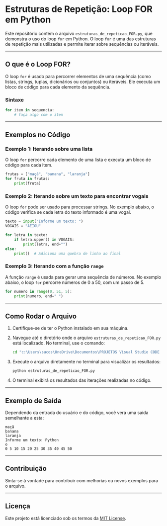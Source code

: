 # Estruturas de Repetição: Loop FOR em Python

Este repositório contém o arquivo `estruturas_de_repeticao_FOR.py`, que demonstra o uso do loop `for` em Python. O loop `for` é uma das estruturas de repetição mais utilizadas e permite iterar sobre sequências ou iteráveis.

---

## O que é o Loop FOR?

O loop `for` é usado para percorrer elementos de uma sequência (como listas, strings, tuplas, dicionários ou conjuntos) ou iteráveis. Ele executa um bloco de código para cada elemento da sequência.

### Sintaxe

```python
for item in sequencia:
    # faça algo com o item
```

---

## Exemplos no Código

### Exemplo 1: Iterando sobre uma lista

O loop `for` percorre cada elemento de uma lista e executa um bloco de código para cada item.

```python
frutas = ["maçã", "banana", "laranja"]
for fruta in frutas:
    print(fruta)
```

### Exemplo 2: Iterando sobre um texto para encontrar vogais

O loop `for` pode ser usado para processar strings. No exemplo abaixo, o código verifica se cada letra do texto informado é uma vogal.

```python
texto = input("Informe um texto: ")
VOGAIS = "AEIOU"

for letra in texto:
    if letra.upper() in VOGAIS:
        print(letra, end="")
else:
    print()  # Adiciona uma quebra de linha ao final
```

### Exemplo 3: Iterando com a função `range`

A função `range` é usada para gerar uma sequência de números. No exemplo abaixo, o loop `for` percorre números de 0 a 50, com um passo de 5.

```python
for numero in range(0, 51, 5):
    print(numero, end=" ")
```

---

## Como Rodar o Arquivo

1. Certifique-se de ter o Python instalado em sua máquina.
2. Navegue até o diretório onde o arquivo `estruturas_de_repeticao_FOR.py` está localizado. No terminal, use o comando:

   ```bash
   cd "c:\Users\sucos\OneDrive\Documentos\PROJETOS Visual Studio CODE 2025\AULA 5 VS\Python\Python_09"
   ```

3. Execute o arquivo diretamente no terminal para visualizar os resultados:

   ```bash
   python estruturas_de_repeticao_FOR.py
   ```

4. O terminal exibirá os resultados das iterações realizadas no código.

---

## Exemplo de Saída

Dependendo da entrada do usuário e do código, você verá uma saída semelhante a esta:

```plaintext
maçã
banana
laranja
Informe um texto: Python
o
0 5 10 15 20 25 30 35 40 45 50
```

---

## Contribuição

Sinta-se à vontade para contribuir com melhorias ou novos exemplos para o arquivo.

---

## Licença

Este projeto está licenciado sob os termos da [MIT License](LICENSE).
